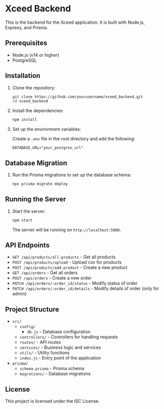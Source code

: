 # Xceed Backend

This is the backend for the Xceed application. It is built with Node.js, Express, and Prisma.

## Prerequisites

- Node.js (v14 or higher)
- PostgreSQL

## Installation

1. Clone the repository:

    ```sh
    git clone https://github.com/yourusername/xceed_backend.git
    cd xceed_backend
    ```

2. Install the dependencies:

    ```sh
    npm install
    ```

3. Set up the environment variables:

    Create a `.env` file in the root directory and add the following:

    ```env
    DATABASE_URL="your_postgres_url"
    ```

## Database Migration

1. Run the Prisma migrations to set up the database schema:

    ```sh
    npx prisma migrate deploy
    ```

## Running the Server

1. Start the server:

    ```sh
    npm start
    ```

    The server will be running on `http://localhost:5000`.

## API Endpoints

- `GET /api/products/all-products` - Get all products
- `POST /api/products/upload` - Upload csv for products
- `POST /api/products/add-product` - Create a new product
- `GET /api/orders` - Get all orders
- `POST /api/orders` - Create a new order
- `PATCH /api/orders/:order_id/status` - Modify status of order
- `PATCH /api/orders/:order_id/details` - Modify details of order (only for admin)


## Project Structure

- `src/`
  - `config/`
    - `db.js` - Database configuration
  - `controllers/` - Controllers for handling requests
  - `routes/` - API routes
  - `services/` - Business logic and services
  - `utils/` - Utility functions
  - `index.js` - Entry point of the application
- `prisma/`
  - `schema.prisma` - Prisma schema
  - `migrations/` - Database migrations

## License

This project is licensed under the ISC License.